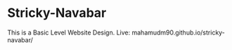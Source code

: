 # Stricky-Navabar
This is a Basic Level Website Design.
Live: mahamudm90.github.io/stricky-navabar/
